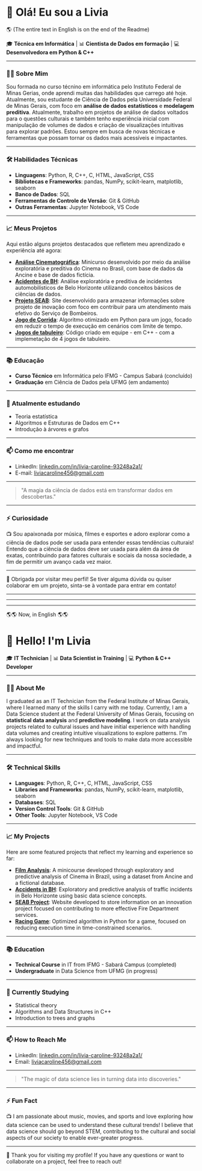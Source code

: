 # 👋 Olá! Eu sou a Livia
🌎 (The entire text in English is on the end of the Readme)

🎓 **Técnica em Informática** | 📊 **Cientista de Dados em formação** | 💻 **Desenvolvedora em Python & C++** 

---

### 👩‍💻 Sobre Mim
Sou formada no curso técnino em informática pelo Instituto Federal de Minas Gerias, onde aprendi muitas das habilidades que carrego até hoje. Atualmente, sou estudante de Ciência de Dados pela Universidade Federal de Minas Gerais, com foco em **análise de dados estatísticos** e **modelagem preditiva**. Atualmente, trabalho em projetos de análise de dados voltados para o questões culturais e também tenho experiência inicial com manipulação de volumes de dados e criação de visualizações intuitivas para explorar padrões. Estou sempre em busca de novas técnicas e ferramentas que possam tornar os dados mais acessíveis e impactantes.

---

### 🛠️ Habilidades Técnicas
- **Linguagens**: Python, R, C++, C, HTML, JavaScript, CSS
- **Bibliotecas e Frameworks**: pandas, NumPy, scikit-learn, matplotlib, seaborn
- **Banco de Dados**: SQL
- **Ferramentas de Controle de Versão**: Git & GitHub
- **Outras Ferramentas**: Jupyter Notebook, VS Code

---

### 📈 Meus Projetos
Aqui estão alguns projetos destacados que refletem meu aprendizado e experiência até agora:

- [**Análise Cinematográfica**](https://github.com/Livia-CRPereira/AnaliseCinema-minicurso): Minicurso desenvolvido por meio da análise exploratória e preditiva do Cinema no Brasil, com base de dados da Ancine e base de dados fictícia. 
- [**Acidentes de BH**](https://github.com/Livia-CRPereira/analise-acidentes): Análise exploratória e preditiva de incidentes automobilísticos de Belo Horizonte utilizando conceitos básicos de ciências de dados.
- [**Projeto SEAB**](https://github.com/Livia-CRPereira/SEAB): Site desenvolvido para armazenar informações sobre projeto de inovação com foco em contribuir para um atendimento mais efetivo do Serviço de Bombeiros.
- [**Jogo de Corrida**](https://github.com/Livia-CRPereira/Candy-Rush): Algoritmo otimizado em Python para um jogo, focado em reduzir o tempo de execução em cenários com limite de tempo.
- [**Jogos de tabuleiro**](https://github.com/Livia-CRPereira/Candy-Rush): Código criado em equipe - em C++ - com a implemetação de 4 jogos de tabuleiro. 

---

### 📚 Educação
- **Curso Técnico** em Informática pelo IFMG - Campus Sabará (concluído)
- **Graduação** em Ciência de Dados pela UFMG (em andamento)

---

### 🌱 Atualmente estudando
- Teoria estatística
- Algoritmos e Estruturas de Dados em C++
- Introdução à árvores e grafos

---

### 📫 Como me encontrar
- LinkedIn: [linkedin.com/in/lívia-caroline-93248a2a1/](https://www.linkedin.com/in/lívia-caroline-93248a2a1/)
- E-mail: liviacaroline456@gmail.com

---

> "A magia da ciência de dados está em transformar dados em descobertas."

---

### ⚡ Curiosidade
📺 Sou apaixonada por música, filmes e esportes e adoro explorar como a ciência de dados pode ser usada para entender essas tendências culturais! Entendo que a ciência de dados deve ser usada para além da área de exatas, contribuindo para fatores culturais e sociais da nossa sociedade, a fim de permitir um avanço cada vez maior. 

---

👀 Obrigada por visitar meu perfil! Se tiver alguma dúvida ou quiser colaborar em um projeto, sinta-se à vontade para entrar em contato!



---
---
---

🌎🌎   Now, in English  🌎🌎 
# 👋 Hello! I'm Livia

🎓 **IT Technician** | 📊 **Data Scientist in Training** | 💻 **Python & C++ Developer** 

---

### 👩‍💻 About Me
I graduated as an IT Technician from the Federal Institute of Minas Gerais, where I learned many of the skills I carry with me today. Currently, I am a Data Science student at the Federal University of Minas Gerais, focusing on **statistical data analysis** and **predictive modeling**. I work on data analysis projects related to cultural issues and have initial experience with handling data volumes and creating intuitive visualizations to explore patterns. I'm always looking for new techniques and tools to make data more accessible and impactful.

---

### 🛠️ Technical Skills
- **Languages**: Python, R, C++, C, HTML, JavaScript, CSS
- **Libraries and Frameworks**: pandas, NumPy, scikit-learn, matplotlib, seaborn
- **Databases**: SQL
- **Version Control Tools**: Git & GitHub
- **Other Tools**: Jupyter Notebook, VS Code

---

### 📈 My Projects
Here are some featured projects that reflect my learning and experience so far:

- [**Film Analysis**](https://github.com/Livia-CRPereira/AnaliseCinema-minicurso): A minicourse developed through exploratory and predictive analysis of Cinema in Brazil, using a dataset from Ancine and a fictional database.
- [**Accidents in BH**](https://github.com/Livia-CRPereira/analise-acidentes): Exploratory and predictive analysis of traffic incidents in Belo Horizonte using basic data science concepts.
- [**SEAB Project**](https://github.com/Livia-CRPereira/SEAB): Website developed to store information on an innovation project focused on contributing to more effective Fire Department services.
- [**Racing Game**](https://github.com/Livia-CRPereira/Candy-Rush): Optimized algorithm in Python for a game, focused on reducing execution time in time-constrained scenarios.

---

### 📚 Education
- **Technical Course** in IT from IFMG - Sabará Campus (completed)
- **Undergraduate** in Data Science from UFMG (in progress)

---

### 🌱 Currently Studying
- Statistical theory
- Algorithms and Data Structures in C++
- Introduction to trees and graphs

---

### 📫 How to Reach Me
- LinkedIn: [linkedin.com/in/lívia-caroline-93248a2a1/](https://www.linkedin.com/in/lívia-caroline-93248a2a1/)
- Email: liviacaroline456@gmail.com

---

> "The magic of data science lies in turning data into discoveries."

---

### ⚡ Fun Fact
📺 I am passionate about music, movies, and sports and love exploring how data science can be used to understand these cultural trends! I believe that data science should go beyond STEM, contributing to the cultural and social aspects of our society to enable ever-greater progress.

---

👀 Thank you for visiting my profile! If you have any questions or want to collaborate on a project, feel free to reach out!


